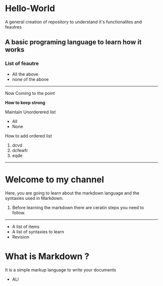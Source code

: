 # Hello-World
A general creation of repository to understand it's functionalites and feautres
## A basic programing language to learn how it works

### List of feautre
  - All the above
  - none of the above
------

Now Coming to the point

****How to keep strong****

Maintain Unorderered list

- All
- None


How to add ordered list
1. dcvd
2. dcfewfr
3. eqde
----
# Welcome to my channel 
Here, you are going to learn about the markdown language and the syntaxies used in Markdown.
1. Before learning the markdown there are ceratin steps you need to follow.
-------
- A list of items
- A list of syntaxies to learn
- Revision
# What is Markdown ?
It is a simple markup language to write your documents
  - ALl

